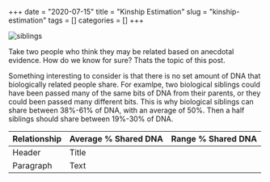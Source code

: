 +++ 
date = "2020-07-15"
title = "Kinship Estimation"
slug = "kinship-estimation"
tags = []
categories = []
+++

![siblings](/images/siblings.jpg)

Take two people who think they may be related based on anecdotal evidence. How do we know for sure? Thats the topic of this post.

Something interesting to consider is that there is no set amount of DNA that biologically related people share. For examlpe, two biological siblings could have been passed many of the same bits of DNA from their parents, or they could been passed many different bits. This is why biological siblings can share between 38%-61% of DNA, with an average of 50%. Then a half siblings should share between 19%-30% of DNA.


| Relationship | Average % Shared DNA | Range % Shared DNA |
| ------------ | -------------------- | ------------------ |
| Header      | Title       |
| Paragraph   | Text        |













